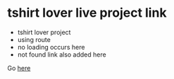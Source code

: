 # tshirt lover live project link

* tshirt lover project
* using route 
* no loading occurs here
* not found link also added here

Go [here](https://github.com/ProgrammingHero1/product-analysis-website)